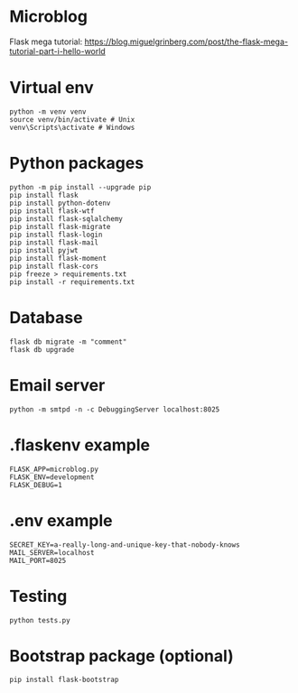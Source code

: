 # Microblog
Flask mega tutorial: https://blog.miguelgrinberg.com/post/the-flask-mega-tutorial-part-i-hello-world

# Virtual env
```
python -m venv venv
source venv/bin/activate # Unix
venv\Scripts\activate # Windows
```

# Python packages
```
python -m pip install --upgrade pip
pip install flask
pip install python-dotenv
pip install flask-wtf
pip install flask-sqlalchemy
pip install flask-migrate
pip install flask-login
pip install flask-mail
pip install pyjwt
pip install flask-moment
pip install flask-cors
pip freeze > requirements.txt
pip install -r requirements.txt
```

# Database
```
flask db migrate -m "comment"
flask db upgrade
```

# Email server
```
python -m smtpd -n -c DebuggingServer localhost:8025
```

# .flaskenv example
```
FLASK_APP=microblog.py
FLASK_ENV=development
FLASK_DEBUG=1
```

# .env example
```
SECRET_KEY=a-really-long-and-unique-key-that-nobody-knows
MAIL_SERVER=localhost
MAIL_PORT=8025
```

# Testing
```
python tests.py
```

# Bootstrap package (optional)
```
pip install flask-bootstrap
```
